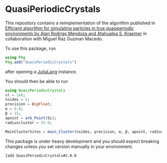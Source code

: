 # QuasiPeriodicCrystals

This repository contains a reimplementation of the algorithm published in [Efficient algorithm for simulating particles in true quasiperiodic environments by Alan Rodrigo Mendoza and Atahualpa S. Kraemer](https://arxiv.org/pdf/2111.08128.pdf) in collaboration with Miguel Raz Guzman Macedo.

To use this package, run 

```julia
using Pkg
Pkg.add("QuasiPeriodicCrystals")
```
after opening a [JuliaLang](https://julialang.org/downloads/) instance.

You should then be able to run
```julia
using QuasiPeriodicCrystals
sl = 1e6;
nsides = 5;
precision = BigFloat;
α = 0.0;
β = 15;
apoint = arb_Point(SL);
radiuscluster = 35.0;

MainClusterSites = main_Cluster(nsides, precision, α, β, apoint, radiuscluster)
```

This package is under heavy development and you should expect breaking changes unless you set version manually in your environment.
```
]add QuasiPeriodicCrystals#2.0.0
```